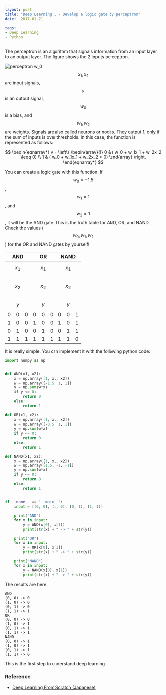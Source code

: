 ```yaml
---
layout: post
title: "Deep Learning 1 - Develop a logic gate by perceptron"
date:  2017-01-21

tags:
- Deep Learning
- Python
---
```


The perceptron is an algorithm that signals information from an input layer to an output layer. The figure shows the 2 inputs perceptron.

 ![perceptron]({{site.github.url}}/images/posts/perceptron.png)
w_0
$$ x_1, x_2 $$ are input signals, $$ y $$ is an output signal,  $$ w_0 $$ is a bias, and $$ w_1, w_2 $$ are weights. Signals are also called neurons or nodes. They output 1, only if the sum of inputs is over thresholds. In this case, the function is represented as follows:

$$
\begin{eqnarray*}
    y = \left\{
        \begin{array}{l}
            0 & ( w_0 + w_1x_1 + w_2x_2  \leqq 0) \\
            1 & ( w_0 + w_1x_1 + w_2x_2  > 0)
        \end{array}
    \right.
\end{eqnarray*}
$$

You can create a logic gate with this function. If $$ w_0=-1.5 $$, $$ w_1=1 $$, and $$  w_2=1 $$, it will be the AND gate. This is the truth table for AND, OR, and NAND. Check the values ($$ w_0, w_1, w_2 $$) for the OR and NAND gates by yourself!

|AND|OR|NAND|
|:--:|:--:|:--:|
| $$ x_1 $$  &nbsp; $$ x_2 $$  &nbsp; $$ y $$ | $$ x_1 $$ &nbsp; $$ x_2 $$ &nbsp; $$ y $$ | $$ x_1 $$ &nbsp; $$ x_2 $$ &nbsp; $$ y $$ |
| 0 &nbsp;&nbsp; 0 &nbsp;&nbsp; 0 | 0 &nbsp;&nbsp; 0 &nbsp;&nbsp; 0 | 0 &nbsp;&nbsp; 0 &nbsp;&nbsp; 1 |
| 1 &nbsp;&nbsp; 0 &nbsp;&nbsp; 0 | 1 &nbsp;&nbsp; 0 &nbsp;&nbsp; 0 | 1 &nbsp;&nbsp; 0 &nbsp;&nbsp; 1 |
| 0 &nbsp;&nbsp; 1 &nbsp;&nbsp; 0 | 0 &nbsp;&nbsp; 1 &nbsp;&nbsp; 0 | 0 &nbsp;&nbsp; 1 &nbsp;&nbsp; 1 |
| 1 &nbsp;&nbsp; 1 &nbsp;&nbsp; 1 | 1 &nbsp;&nbsp; 1 &nbsp;&nbsp; 1 | 1 &nbsp;&nbsp; 1 &nbsp;&nbsp; 0 |

It is really simple. You can implement it with the following python code:

~~~ python
import numpy as np


def AND(x1, x2):
    x = np.array([1, x1, x2])
    w = np.array([-1.5, 1, 1])
    y = np.sum(w*x)
    if y <= 0:
        return 0
    else:
        return 1

def OR(x1, x2):
    x = np.array([1, x1, x2])
    w = np.array([-0.5, 1, 1])
    y = np.sum(w*x)
    if y <= 0:
        return 0
    else:
        return 1

def NAND(x1, x2):
    x = np.array([1, x1, x2])
    w = np.array([1.5, -1, -1])
    y = np.sum(w*x)
    if y <= 0:
        return 0
    else:
        return 1


if __name__ == '__main__':
    input = [(0, 0), (1, 0), (0, 1), (1, 1)]

    print("AND")
    for x in input:
        y = AND(x[0], x[1])
        print(str(x) + " -> " + str(y))

    print("OR")
    for x in input:
        y = OR(x[0], x[1])
        print(str(x) + " -> " + str(y))

    print("NAND")
    for x in input:
        y = NAND(x[0], x[1])
        print(str(x) + " -> " + str(y))
~~~

The results are here:

~~~
AND
(0, 0) -> 0
(1, 0) -> 0
(0, 1) -> 0
(1, 1) -> 1
OR
(0, 0) -> 0
(1, 0) -> 1
(0, 1) -> 1
(1, 1) -> 1
NAND
(0, 0) -> 1
(1, 0) -> 1
(0, 1) -> 1
(1, 1) -> 0
~~~~

This is the first step to understand deep learning

### Reference

<div class="list">
  <ul>
    <li><a href="https://www.amazon.co.jp/gp/product/4873117585/ref=as_li_tf_tl?ie=UTF8&camp=247&creative=1211&creativeASIN=4873117585&linkCode=as2&tag=schwalbe0d-22">Deep Learning From Scratch (Japanese)</a></li>
  </ul>
</div>
